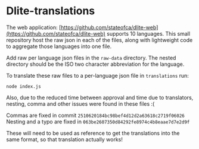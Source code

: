 # Dlite-translations

The web application: [https://github.com/stateofca/dlite-web](https://github.com/stateofca/dlite-web) supports 10 languages. This small repository host the raw json in each of the files, along with lightweight code to aggregate those languages into one file.

Add raw per language json files in the `raw-data` directory. The nested
directory should be the ISO two character abbreviation for the language.

To translate these raw files to a per-language json file in
`translations` run:

    node index.js

Also, due to the reduced time between approval and time due to
translators, nesting, comma and other issues were found in these files
:(

Commas are fixed in commit `2510620184bc98bef4d12d2a63618c2719f06026`
Nesting and a typo are fixed in `063be2607350d84292fe8974c4b8eaae7d7e2d9f`

These will need to be used as reference to get the translations into the
same format, so that translation actually works!
